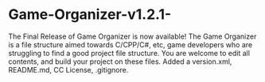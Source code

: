 # Game-Organizer-v1.2.1-
The Final Release of Game Organizer is now available! The Game Organizer is a file structure aimed towards C/CPP/C#, etc, game developers who are struggling to find a good project file structure. You are welcome to edit all contents, and build your project on these files. Added a version.xml, README.md, CC License, .gitignore.
